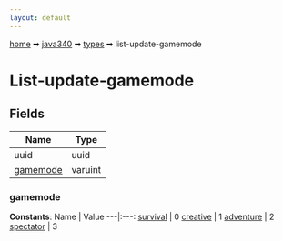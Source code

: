 ```yaml
---
layout: default
---
```


[home](/) ➡ [java340](/protocol/java340) ➡ [types](/protocol/java340/types) ➡ list-update-gamemode

# List-update-gamemode

## Fields

Name | Type
---|---
uuid | uuid
[gamemode](#gamemode) | varuint

### gamemode

**Constants**:
Name | Value
---|:---:
[survival](gamemode_survival) | 0
[creative](gamemode_creative) | 1
[adventure](gamemode_adventure) | 2
[spectator](gamemode_spectator) | 3

